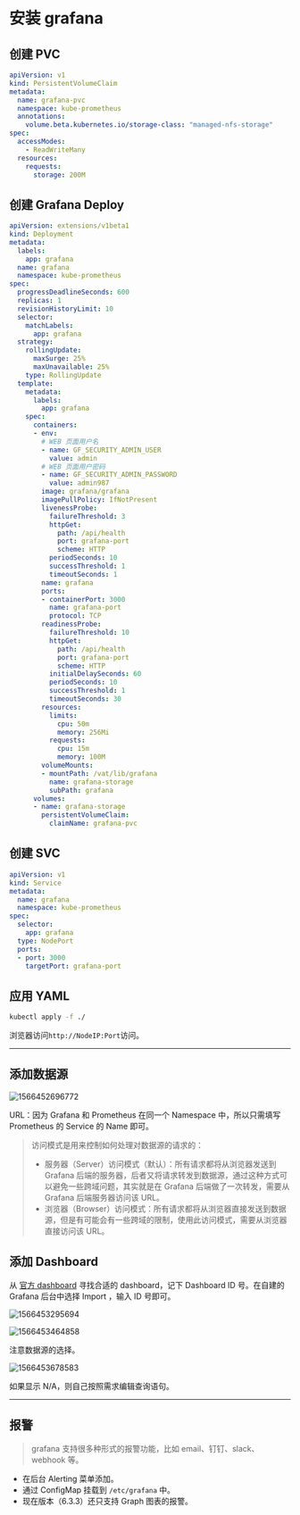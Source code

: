 # 安装 grafana

## 创建 PVC

```yaml
apiVersion: v1
kind: PersistentVolumeClaim
metadata:
  name: grafana-pvc
  namespace: kube-prometheus
  annotations:
    volume.beta.kubernetes.io/storage-class: "managed-nfs-storage"
spec:
  accessModes:
    - ReadWriteMany
  resources:
    requests:
      storage: 200M
```

## 创建 Grafana Deploy

```yaml
apiVersion: extensions/v1beta1
kind: Deployment
metadata:
  labels:
    app: grafana
  name: grafana
  namespace: kube-prometheus
spec:
  progressDeadlineSeconds: 600
  replicas: 1
  revisionHistoryLimit: 10
  selector:
    matchLabels:
      app: grafana
  strategy:
    rollingUpdate:
      maxSurge: 25%
      maxUnavailable: 25%
    type: RollingUpdate
  template:
    metadata:
      labels:
        app: grafana
    spec:
      containers:
      - env:
        # WEB 页面用户名
        - name: GF_SECURITY_ADMIN_USER
          value: admin
        # WEB 页面用户密码
        - name: GF_SECURITY_ADMIN_PASSWORD
          value: admin987
        image: grafana/grafana
        imagePullPolicy: IfNotPresent
        livenessProbe:
          failureThreshold: 3
          httpGet:
            path: /api/health
            port: grafana-port
            scheme: HTTP
          periodSeconds: 10
          successThreshold: 1
          timeoutSeconds: 1
        name: grafana
        ports:
        - containerPort: 3000
          name: grafana-port
          protocol: TCP
        readinessProbe:
          failureThreshold: 10
          httpGet:
            path: /api/health
            port: grafana-port
            scheme: HTTP
          initialDelaySeconds: 60
          periodSeconds: 10
          successThreshold: 1
          timeoutSeconds: 30
        resources:
          limits:
            cpu: 50m
            memory: 256Mi
          requests:
            cpu: 15m
            memory: 100M
        volumeMounts:
        - mountPath: /vat/lib/grafana
          name: grafana-storage
          subPath: grafana
      volumes:
      - name: grafana-storage
        persistentVolumeClaim:
          claimName: grafana-pvc
```

## 创建 SVC

```yaml
apiVersion: v1
kind: Service
metadata:
  name: grafana
  namespace: kube-prometheus
spec:
  selector:
    app: grafana
  type: NodePort
  ports:
  - port: 3000
    targetPort: grafana-port
```

## 应用 YAML

```bash
kubectl apply -f ./
```

浏览器访问`http://NodeIP:Port`访问。

---

## 添加数据源

![1566452696772](1566452696772.png)

URL：因为 Grafana 和 Prometheus 在同一个 Namespace 中，所以只需填写 Prometheus 的 Service 的 Name 即可。

> 访问模式是用来控制如何处理对数据源的请求的：
>
> - 服务器（Server）访问模式（默认）：所有请求都将从浏览器发送到 Grafana 后端的服务器，后者又将请求转发到数据源，通过这种方式可以避免一些跨域问题，其实就是在 Grafana 后端做了一次转发，需要从 Grafana 后端服务器访问该 URL。
> - 浏览器（Browser）访问模式：所有请求都将从浏览器直接发送到数据源，但是有可能会有一些跨域的限制，使用此访问模式，需要从浏览器直接访问该 URL。

## 添加 Dashboard

从 [官方 dashboard](https://grafana.com/grafana/dashboards) 寻找合适的 dashboard，记下 Dashboard ID 号。在自建的 Grafana 后台中选择 Import ，输入 ID 号即可。

![1566453295694](1566453295694.png)

![1566453464858](1566453464858.png)

注意数据源的选择。

![1566453678583](1566453678583.png)

如果显示 N/A，则自己按照需求编辑查询语句。

---

## 报警

> grafana 支持很多种形式的报警功能，比如 email、钉钉、slack、webhook 等。

- 在后台 Alerting 菜单添加。
- 通过 ConfigMap 挂载到 `/etc/grafana` 中。
- 现在版本（6.3.3）还只支持 Graph 图表的报警。
